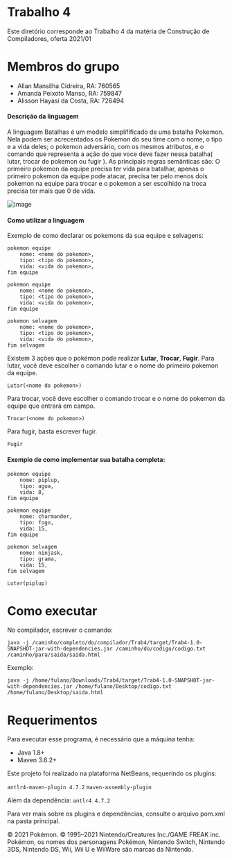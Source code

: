 # Trabalho 4

Este diretório corresponde ao Trabalho 4 da matéria de Construção de Compiladores, oferta 2021/01

# Membros do grupo

- Allan Mansilha Cidreira, RA: 760565
- Amanda Peixoto Manso, RA: 759847
- Alisson Hayasi da Costa, RA: 726494

#### Descrição da linguagem

A linguagem Batalhas é um modelo simplifificado de uma batalha Pokemon. Nela podem ser acrecentados os Pokemon do seu time com o nome, o tipo e a vida deles; o pokemon adversário, com os mesmos atributos, e o comando que representa a ação do que voce deve fazer nessa batalha( lutar, trocar de pokemon ou fugir ). As principais regras semânticas são: O primeiro pokemon da equipe precisa ter vida para batalhar, apenas o primeiro pokemon da equipe pode atacar, precisa ter pelo menos dois pokemon na equipe para trocar e o pokemon a ser escolhido na troca precisa ter mais que 0 de vida. 

![image](https://user-images.githubusercontent.com/40667726/143663194-f61e1d46-b0bb-4c80-aa51-593931359b83.png)


#### Como utilizar a linguagem
Exemplo de como declarar os pokemons da sua equipe e selvagens:

```
pokemon equipe
    nome: <nome do pokemon>,    
    tipo: <tipo do pokemon>,
    vida: <vida do pokemon>,
fim equipe

pokemon equipe
    nome: <nome do pokemon>,
    tipo: <tipo do pokemon>,
    vida: <vida do pokemon>,
fim equipe

pokemon selvagem
    nome: <nome do pokemon>,
    tipo: <tipo do pokemon>,
    vida: <vida do pokemon>,
fim selvagem
```

Existem 3 ações que o pokémon pode realizar **Lutar**, **Trocar**, **Fugir**. 
Para lutar, você deve escolher o comando lutar e o nome do primeiro pokemon da equipe.

```
Lutar(<nome do pokemon>)
```
Para trocar, você deve escolher o comando trocar e o nome do pokemon da equipe que entrará em campo.
```
Trocar(<nome do pokemon>)
```
Para fugir, basta escrever fugir.
```
Fugir
```

#### Exemplo de como implementar sua batalha completa:
```
pokemon equipe
    nome: piplup,    
    tipo: agua,
    vida: 8,
fim equipe

pokemon equipe
    nome: charmander,
    tipo: fogo,
    vida: 15,
fim equipe

pokemon selvagem
    nome: ninjask,    
    tipo: grama,
    vida: 15,
fim selvagem

Lutar(piplup)
```
 
# Como executar

No compilador, escrever o comando:
```
java -j /caminho/completo/do/compilador/Trab4/target/Trab4-1.0-SNAPSHOT-jar-with-dependencies.jar /caminho/do/codigo/codigo.txt /caminho/para/saida/saida.html
```

Exemplo:

```
java -j /home/fulano/Downloads/Trab4/target/Trab4-1.0-SNAPSHOT-jar-with-dependencies.jar /home/fulano/Desktop/codigo.txt /home/fulano/Desktop/saida.html
```


# Requerimentos

Para executar esse programa, é necessário que a máquina tenha:

- Java 1.8+
- Maven 3.6.2+

Este projeto foi realizado na plataforma NetBeans, requerindo os plugins:

`antlr4-maven-plugin 4.7.2`
`maven-assembly-plugin` 

Além da dependência:
`antlr4 4.7.2`

Para ver mais sobre os plugins e dependências, consulte o arquivo pom.xml na pasta principal.

© 2021 Pokémon. © 1995–2021 Nintendo/Creatures Inc./GAME FREAK inc. Pokémon, os nomes dos personagens Pokémon, Nintendo Switch, Nintendo 3DS, Nintendo DS, Wii, Wii U e WiiWare são marcas da Nintendo.
